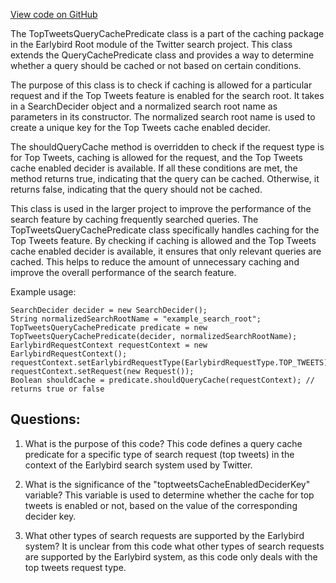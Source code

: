 [View code on GitHub](https://github.com/misbahsy/the-algorithm/src/java/com/twitter/search/earlybird_root/caching/TopTweetsQueryCachePredicate.java)

The TopTweetsQueryCachePredicate class is a part of the caching package in the Earlybird Root module of the Twitter search project. This class extends the QueryCachePredicate class and provides a way to determine whether a query should be cached or not based on certain conditions. 

The purpose of this class is to check if caching is allowed for a particular request and if the Top Tweets feature is enabled for the search root. It takes in a SearchDecider object and a normalized search root name as parameters in its constructor. The normalized search root name is used to create a unique key for the Top Tweets cache enabled decider. 

The shouldQueryCache method is overridden to check if the request type is for Top Tweets, caching is allowed for the request, and the Top Tweets cache enabled decider is available. If all these conditions are met, the method returns true, indicating that the query can be cached. Otherwise, it returns false, indicating that the query should not be cached.

This class is used in the larger project to improve the performance of the search feature by caching frequently searched queries. The TopTweetsQueryCachePredicate class specifically handles caching for the Top Tweets feature. By checking if caching is allowed and the Top Tweets cache enabled decider is available, it ensures that only relevant queries are cached. This helps to reduce the amount of unnecessary caching and improve the overall performance of the search feature.

Example usage:

```
SearchDecider decider = new SearchDecider();
String normalizedSearchRootName = "example_search_root";
TopTweetsQueryCachePredicate predicate = new TopTweetsQueryCachePredicate(decider, normalizedSearchRootName);
EarlybirdRequestContext requestContext = new EarlybirdRequestContext();
requestContext.setEarlybirdRequestType(EarlybirdRequestType.TOP_TWEETS);
requestContext.setRequest(new Request());
Boolean shouldCache = predicate.shouldQueryCache(requestContext); // returns true or false
```
## Questions: 
 1. What is the purpose of this code?
   This code defines a query cache predicate for a specific type of search request (top tweets) in the context of the Earlybird search system used by Twitter.

2. What is the significance of the "toptweetsCacheEnabledDeciderKey" variable?
   This variable is used to determine whether the cache for top tweets is enabled or not, based on the value of the corresponding decider key.

3. What other types of search requests are supported by the Earlybird system?
   It is unclear from this code what other types of search requests are supported by the Earlybird system, as this code only deals with the top tweets request type.
